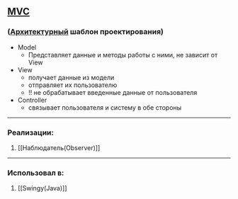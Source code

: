 ## [MVC](https://ru.wikipedia.org/wiki/Model-View-Controller)
### ([Архитектурный](Шаблоны) шаблон проектирования)
- Model
	- Представляет данные и методы работы с ними, не зависит от View
- View
	- получает данные из модели 
	- отправляет их пользователю
	- !! не обрабатывает введенные данные от пользователя
- Controller
	- связывает пользователя и систему в обе стороны
-----------------------
### Реализации:
1. [[Наблюдатель(Observer)]]
-----------------------
### Использовал в:
1. [[Swingy(Java)]]

